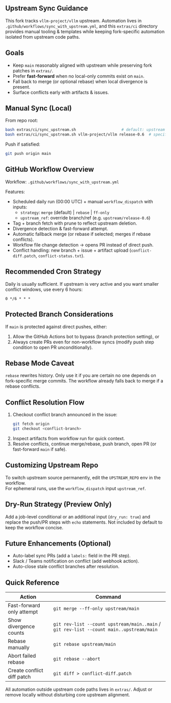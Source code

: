 ## Upstream Sync Guidance

This fork tracks `vllm-project/vllm` upstream. Automation lives in `.github/workflows/sync_with_upstream.yml`, and this `extras/ci` directory provides manual tooling & templates while keeping fork-specific automation isolated from upstream code paths.

## Goals

- Keep `main` reasonably aligned with upstream while preserving fork patches in `extras/`.
- Prefer **fast-forward** when no local-only commits exist on `main`.
- Fall back to merge (or optional rebase) when local divergence is present.
- Surface conflicts early with artifacts & issues.

## Manual Sync (Local)

From repo root:

```bash
bash extras/ci/sync_upstream.sh                    # default: upstream main
bash extras/ci/sync_upstream.sh vllm-project/vllm release-0.6  # specify upstream repo + branch
```

Push if satisfied:

```bash
git push origin main
```

## GitHub Workflow Overview

Workflow: `.github/workflows/sync_with_upstream.yml`

Features:

- Scheduled daily run (00:00 UTC) + manual `workflow_dispatch` with inputs:
  - `strategy`: `merge` (default) | `rebase` | `ff-only`
  - `upstream_ref`: override branch/ref (e.g. `upstream/release-0.6`)
- Tag + branch fetch with prune to reflect upstream deletion.
- Divergence detection & fast-forward attempt.
- Automatic fallback merge (or rebase if selected; merges if rebase conflicts).
- Workflow file change detection → opens PR instead of direct push.
- Conflict handling: new branch + issue + artifact upload (`conflict-diff.patch`, `conflict-status.txt`).

## Recommended Cron Strategy

Daily is usually sufficient. If upstream is very active and you want smaller conflict windows, use every 6 hours:

```
0 */6 * * *
```

## Protected Branch Considerations

If `main` is protected against direct pushes, either:

1. Allow the GitHub Actions bot to bypass (branch protection setting), or  
2. Always create PRs even for non-workflow syncs (modify push step condition to open PR unconditionally).

## Rebase Mode Caveat

`rebase` rewrites history. Only use it if you are certain no one depends on fork-specific merge commits. The workflow already falls back to merge if a rebase conflicts.

## Conflict Resolution Flow

1. Checkout conflict branch announced in the issue:
   ```bash
   git fetch origin
   git checkout <conflict-branch>
   ```
2. Inspect artifacts from workflow run for quick context.
3. Resolve conflicts, continue merge/rebase, push branch, open PR (or fast-forward `main` if safe).

## Customizing Upstream Repo

To switch upstream source permanently, edit the `UPSTREAM_REPO` env in the workflow.  
For ephemeral runs, use the `workflow_dispatch` input `upstream_ref`.

## Dry-Run Strategy (Preview Only)

Add a job-level conditional or an additional input (`dry_run: true`) and replace the push/PR steps with `echo` statements. Not included by default to keep the workflow concise.

## Future Enhancements (Optional)

- Auto-label sync PRs (add a `labels:` field in the PR step).
- Slack / Teams notification on conflict (add webhook action).
- Auto-close stale conflict branches after resolution.

## Quick Reference

| Action | Command |
|--------|---------|
| Fast-forward only attempt | `git merge --ff-only upstream/main` |
| Show divergence counts | `git rev-list --count upstream/main..main` / `git rev-list --count main..upstream/main` |
| Rebase manually | `git rebase upstream/main` |
| Abort failed rebase | `git rebase --abort` |
| Create conflict diff patch | `git diff > conflict-diff.patch` |

All automation outside upstream code paths lives in `extras/`. Adjust or remove locally without disturbing core upstream alignment.
